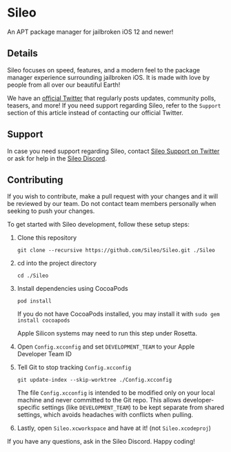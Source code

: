 # Sileo

An APT package manager for jailbroken iOS 12 and newer!

## Details

Sileo focuses on speed, features, and a modern feel to the package manager experience surrounding jailbroken iOS. It is made with love by people from all over our beautiful Earth!

We have an [official Twitter](https://twitter.com/getsileo) that regularly posts updates, community polls, teasers, and more! If you need support regarding Sileo, refer to the `Support` section of this article instead of contacting our official Twitter. 

## Support

In case you need support regarding Sileo, contact [Sileo Support on Twitter](https://twitter.com/SileoSupport) or ask for help in the [Sileo Discord](https://discord.com/invite/Udn4kQg). 

## Contributing

If you wish to contribute, make a pull request with your changes and it will be reviewed by our team. Do not contact team members personally when seeking to push your changes. 

To get started with Sileo development, follow these setup steps: 

1. Clone this repository
    ```
    git clone --recursive https://github.com/Sileo/Sileo.git ./Sileo
    ```
2. cd into the project directory
    ```
    cd ./Sileo
    ```
3. Install dependencies using CocoaPods
    ```
    pod install
    ```
    
    If you do not have CocoaPods installed, you may install it with `sudo gem install cocoapods`
    
    Apple Silicon systems may need to run this step under Rosetta. 
4. Open `Config.xcconfig` and set `DEVELOPMENT_TEAM` to your Apple Developer Team ID
5. Tell Git to stop tracking `Config.xcconfig`
    ```
    git update-index --skip-worktree ./Config.xcconfig
    ```
    
    The file `Config.xcconfig` is intended to be modified only on your local machine and never committed to the Git repo. This allows developer-specific settings (like `DEVELOPMENT_TEAM`) to be kept separate from shared settings, which avoids headaches with conflicts when pulling. 
6. Lastly, open `Sileo.xcworkspace` and have at it! (not `Sileo.xcodeproj`)

If you have any questions, ask in the Sileo Discord. Happy coding!
